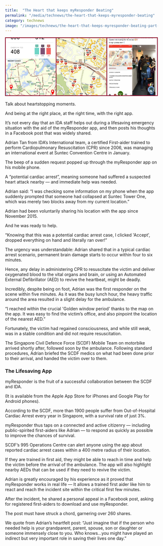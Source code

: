 ```yaml
---
title:  "The Heart that keeps myResponder Beating"
permalink: "/media/technews/the-heart-that-keeps-myresponder-beating"
category: technews
image: "/images/technews/the-heart-that-keeps-myresponder-beating-part-1.png"
---
```


![The Heart that keeps myResponder Beating](/images/technews/the-heart-that-keeps-myresponder-beating-part-1.png)


Talk about heartstopping moments.

And being at the right place, at the right time, with the right app.

It’s not every day that an IDA staff helps out during a lifesaving emergency situation with the aid of the myResponder app, and then posts his thoughts in a Facebook post that was widely shared.

Adrian Tan from IDA’s International team, a certified First-aider trained to perform Cardiopulmonary Resuscitation (CPR) since 2006, was managing an international event at Suntec Convention Centre in January. 

The beep of a sudden request popped up through the myResponder app on his mobile phone.

A “potential cardiac arrest”, meaning someone had suffered a suspected heart attack nearby — and immediate help was needed.

Adrian said: “I was checking some information on my phone when the app suddenly prompted that someone had collapsed at Suntec Tower One, which was merely two blocks away from my current location.”

Adrian had been voluntarily sharing his location with the app since November 2015.

And he was ready to help. 

“Knowing that this was a potential cardiac arrest case, I clicked 'Accept', dropped everything on hand and literally ran over!” 

The urgency was understandable: Adrian shared that in a typical cardiac arrest scenario, permanent brain damage starts to occur within four to six minutes.

Hence, any delay in administering CPR to resuscitate the victim and deliver oxygenated blood to the vital organs and brain, or using an Automated External Defibrillator (AED) to revive the heartbeat, might be deadly.

Incredibly, despite being on foot, Adrian was the first responder on the scene within five minutes. As it was the busy lunch hour, the heavy traffic around the area resulted in a slight delay for the ambulance. 

“I reached within the crucial 'Golden window period' thanks to the map on the  app. It was easy to find the victim’s office, and also pinpoint the location of the nearest AED.”

Fortunately, the victim had regained consciousness, and while still weak, was in a stable condition and did not require resuscitation. 

The Singapore Civil Defence Force (SCDF) Mobile Team on motorbike arrived shortly after, followed soon by the ambulance. Following standard procedures, Adrian briefed the SCDF medics on what had been done prior to their arrival, and handed the victim over to them. 


### **The Lifesaving App**
myResponder is the fruit of a successful collaboration between the SCDF and IDA.

(It is available from the Apple App Store for iPhones and Google Play for Android phones).

According to the SCDF, more than 1900 people suffer from Out-of-Hospital Cardiac Arrest every year in Singapore, with a survival rate of just 3%. 

myResponder thus taps on a connected and active citizenry — including public-spirited first-aiders like Adrian — to respond as quickly as possible to improve the chances of survival.

SCDF’s 995 Operations Centre can alert anyone using the app about reported cardiac arrest cases within a 400 metre radius of their location.

If they are trained in first aid, they might be able to reach in time and help the victim before the arrival of the ambulance. The app will also highlight nearby AEDs that can be used if they need to revive the victim.

Adrian is greatly encouraged by his experience as it proved that myResponder works in real life  — It allows a trained first aider like him to react and reach the incident site within the critical first few minutes.

After the incident, he shared a personal appeal in a Facebook post, asking for registered first-aiders to download and use myResponder.

The post must have struck a chord, garnering over 260 shares.

We quote from Adrian’s heartfelt post: “Just imagine that if the person who needed help is your grandparent, parent, spouse, son or daughter or someone immensely close to you. Who knows...you might have played an indirect but very important role in saving their lives one day.”



